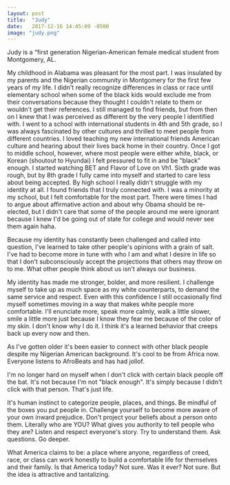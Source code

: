 ```yaml
---
layout: post
title:  "Judy"
date:   2017-12-16 14:45:09 -0500
image: "judy.png"
---
```


Judy is a “first generation Nigerian-American female medical student from Montgomery, AL.

My childhood in Alabama was pleasant for the most part. I was insulated by my parents and the Nigerian community in Montgomery for the first few years of my life. I didn't really recognize differences in class or race until elementary school when some of the black kids would exclude me from their conversations because they thought I couldn't relate to them or wouldn't get their references. I still managed to find friends, but from then on I knew that I was perceived as different by the very people I identified with. I went to a school with international students in 4th and 5th grade, so I was always fascinated by other cultures and thrilled to meet people from different countries. I loved teaching my new international friends American culture and hearing about their lives back home in their country. Once I got to middle school, however, where most people were either white, black, or Korean (shoutout to Hyundai) I felt pressured to fit in and be "black" enough. I started watching BET and Flavor of Love on Vh1. Sixth grade was rough, but by 8th grade I fully came into myself and started to care less about being accepted. By high school I really didn't struggle with my identity at all. I found friends that I truly connected with. I was a minority at my school, but I felt comfortable for the most part. There were times I had to argue about affirmative action and about why Obama should be re-elected, but I didn't care that some of the people around me were ignorant because I knew I'd be going out of state for college and would never see them again haha.

Because my identity has constantly been challenged and called into question, I've learned to take other people's opinions with a grain of salt. I've had to become more in tune with who I am and what I desire in life so that I don't subconsciously accept the projections that others may throw on to me. What other people think about us isn't always our business.

My identity has made me stronger, bolder, and more resilient. I challenge myself to take up as much space as my white counterparts, to demand the same service and respect. Even with this confidence I still occasionally find myself sometimes moving in a way that makes white people more comfortable. I'll enunciate more, speak more calmly, walk a little slower, smile a little more just because I know they fear me because of the color of my skin. I don't know why I do it. I think it's a learned behavior that creeps back up every now and then.

As I've gotten older it's been easier to connect with other black people despite my Nigerian American background. It's cool to be from Africa now. Everyone listens to AfroBeats and has had jollof.

I'm no longer hard on myself when I don't click with certain black people off the bat. It's not because I'm not "black enough". It's simply because I didn't click with that person. That's just life.

It's human instinct to categorize people, places, and things. Be mindful of the boxes you put people in. Challenge yourself to become more aware of your own inward prejudice. Don't project your beliefs about a person onto them. Literally who are YOU? What gives you authority to tell people who they are? Listen and respect everyone's story. Try to understand them. Ask questions. Go deeper.

What America claims to be: a place where anyone, regardless of creed, race, or class can work honestly to build a comfortable life for themselves and their family. Is that America today? Not sure. Was it ever? Not sure. But the idea is attractive and tantalizing.
